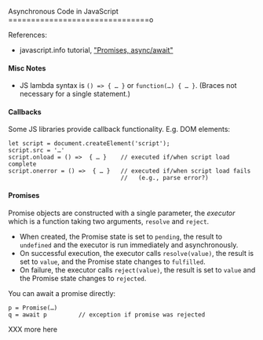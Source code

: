 Asynchronous Code in JavaScript
===============================o

References:
- javascript.info tutorial, ["Promises, async/await"][jinf-async]

#### Misc Notes

- JS lambda syntax is `() => { … }` or `function(…) { … }`.
  (Braces not necessary for a single statement.)

#### Callbacks

Some JS libraries provide callback functionality. E.g. DOM elements:

    let script = document.createElement('script');
    script.src = '…'
    script.onload = () =>  { … }    // executed if/when script load complete
    script.onerror = () =>  { … }   // executed if/when script load fails
                                    //   (e.g., parse error?)

#### Promises

Promise objects are constructed with a single parameter, the _executor_
which is a function taking two arguments, `resolve` and `reject`.
- When created, the Promise state is set to `pending`, the result to
  `undefined` and the executor is run immediately and asynchronously.
- On successful execution, the executor calls `resolve(value)`, the result
  is set to `value`, and the Promise state changes to `fulfilled`.
- On failure, the executor calls `reject(value)`, the result is set to
  `value` and the Promise state changes to `rejected`.

You can await a promise directly:

    p = Promise(…)
    q = await p         // exception if promise was rejected

XXX more here


<!-------------------------------------------------------------------->
[jinf-async]: https://javascript.info/async
